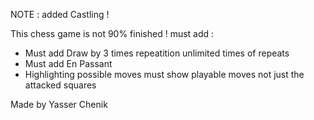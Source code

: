NOTE : added Castling !

This chess game is not 90% finished ! 
must add :
  - Must add Draw by 3 times repeatition unlimited times of repeats
  - Must add En Passant
  - Highlighting possible moves must show playable moves not just the attacked squares
  
  Made by Yasser Chenik
